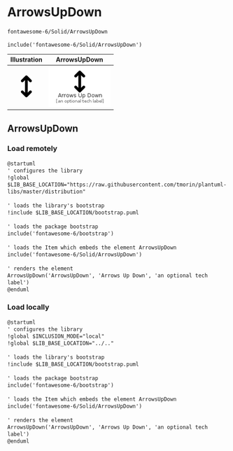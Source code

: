 # ArrowsUpDown


```text
fontawesome-6/Solid/ArrowsUpDown
```

```text
include('fontawesome-6/Solid/ArrowsUpDown')
```



| Illustration | ArrowsUpDown |
| :---: | :---: |
| ![illustration for Illustration](../../fontawesome-6/Solid/ArrowsUpDown.png) | ![illustration for ArrowsUpDown](../../fontawesome-6/Solid/ArrowsUpDown.Local.png) |




## ArrowsUpDown

### Load remotely
```plantuml
@startuml
' configures the library
!global $LIB_BASE_LOCATION="https://raw.githubusercontent.com/tmorin/plantuml-libs/master/distribution"

' loads the library's bootstrap
!include $LIB_BASE_LOCATION/bootstrap.puml

' loads the package bootstrap
include('fontawesome-6/bootstrap')

' loads the Item which embeds the element ArrowsUpDown
include('fontawesome-6/Solid/ArrowsUpDown')

' renders the element
ArrowsUpDown('ArrowsUpDown', 'Arrows Up Down', 'an optional tech label')
@enduml
```

### Load locally
```plantuml
@startuml
' configures the library
!global $INCLUSION_MODE="local"
!global $LIB_BASE_LOCATION="../.."

' loads the library's bootstrap
!include $LIB_BASE_LOCATION/bootstrap.puml

' loads the package bootstrap
include('fontawesome-6/bootstrap')

' loads the Item which embeds the element ArrowsUpDown
include('fontawesome-6/Solid/ArrowsUpDown')

' renders the element
ArrowsUpDown('ArrowsUpDown', 'Arrows Up Down', 'an optional tech label')
@enduml
```

